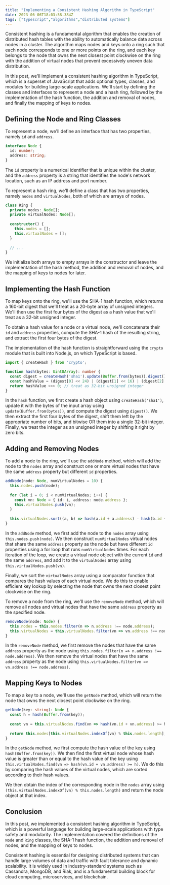 ```yaml
---
title: "Implementing a Consistent Hashing Algorithm in TypeScript"
date: 2023-06-06T18:03:58.384Z
tags: ["typescript","algorithms","distributed systems"]
---
```



Consistent hashing is a fundamental algorithm that enables the creation of distributed hash tables with the ability to automatically balance data across nodes in a cluster. The algorithm maps nodes and keys onto a ring such that each node corresponds to one or more points on the ring, and each key belongs to the node that owns the next closest point clockwise on the ring with the addition of virtual nodes that prevent excessively uneven data distribution.

In this post, we'll implement a consistent hashing algorithm in TypeScript, which is a superset of JavaScript that adds optional types, classes, and modules for building large-scale applications. We'll start by defining the classes and interfaces to represent a node and a hash ring, followed by the implementation of the hash function, the addition and removal of nodes, and finally the mapping of keys to nodes.

## Defining the Node and Ring Classes

To represent a node, we'll define an interface that has two properties, namely `id` and `address`.

```typescript
interface Node {
  id: number;
  address: string;
}
```

The `id` property is a numerical identifier that is unique within the cluster, and the `address` property is a string that identifies the node's network location, such as an IP address and port number.

To represent a hash ring, we'll define a class that has two properties, namely `nodes` and `virtualNodes`, both of which are arrays of nodes.

```typescript
class Ring {
  private nodes: Node[];
  private virtualNodes: Node[];
  
  constructor() {
    this.nodes = [];
    this.virtualNodes = [];
  }
  
  // ...
}
```

We initialize both arrays to empty arrays in the constructor and leave the implementation of the hash method, the addition and removal of nodes, and the mapping of keys to nodes for later.

## Implementing the Hash Function

To map keys onto the ring, we'll use the SHA-1 hash function, which returns a 160-bit digest that we'll treat as a 20-byte array of unsigned integers. We'll then use the first four bytes of the digest as a hash value that we'll treat as a 32-bit unsigned integer.

To obtain a hash value for a node or a virtual node, we'll concatenate their `id` and `address` properties, compute the SHA-1 hash of the resulting string, and extract the first four bytes of the digest.

The implementation of the hash function is straightforward using the `crypto` module that is built into Node.js, on which TypeScript is based.

```typescript
import { createHash } from 'crypto';

function hash(bytes: Uint8Array): number {
  const digest = createHash('sha1').update(Buffer.from(bytes)).digest();
  const hashValue = (digest[0] << 24) | (digest[1] << 16) | (digest[2] << 8) | digest[3];
  return hashValue >>> 0; // treat as 32-bit unsigned integer
}
```

In the `hash` function, we first create a hash object using `createHash('sha1')`, update it with the bytes of the input array using `update(Buffer.from(bytes))`, and compute the digest using `digest()`. We then extract the first four bytes of the digest, shift them left by the appropriate number of bits, and bitwise OR them into a single 32-bit integer. Finally, we treat the integer as an unsigned integer by shifting it right by zero bits.

## Adding and Removing Nodes

To add a node to the ring, we'll use the `addNode` method, which will add the node to the `nodes` array and construct one or more virtual nodes that have the same `address` property but different `id` properties.

```typescript
addNode(node: Node, numVirtualNodes = 10) {
  this.nodes.push(node);
  
  for (let i = 0; i < numVirtualNodes; i++) {
    const vn: Node = { id: i, address: node.address };
    this.virtualNodes.push(vn);
  }
  
  this.virtualNodes.sort((a, b) => hash(a.id + a.address) - hash(b.id + b.address));
}
```

In the `addNode` method, we first add the node to the `nodes` array using `this.nodes.push(node)`. We then construct `numVirtualNodes` virtual nodes that share the same `address` property as the node but have different `id` properties using a for loop that runs `numVirtualNodes` times. For each iteration of the loop, we create a virtual node object with the current `id` and the same `address`, and add it to the `virtualNodes` array using `this.virtualNodes.push(vn)`.

Finally, we sort the `virtualNodes` array using a comparator function that compares the hash values of each virtual node. We do this to enable efficient key lookup by selecting the node that owns the next closest point clockwise on the ring.

To remove a node from the ring, we'll use the `removeNode` method, which will remove all nodes and virtual nodes that have the same `address` property as the specified node.

```typescript
removeNode(node: Node) {
  this.nodes = this.nodes.filter(n => n.address !== node.address);
  this.virtualNodes = this.virtualNodes.filter(vn => vn.address !== node.address);
}
```

In the `removeNode` method, we first remove the nodes that have the same `address` property as the node using `this.nodes.filter(n => n.address !== node.address)`. We then remove the virtual nodes that have the same `address` property as the node using `this.virtualNodes.filter(vn => vn.address !== node.address)`.

## Mapping Keys to Nodes

To map a key to a node, we'll use the `getNode` method, which will return the node that owns the next closest point clockwise on the ring.

```typescript
getNode(key: string): Node {
  const h = hash(Buffer.from(key));
  
  const vn = this.virtualNodes.find(vn => hash(vn.id + vn.address) >= h);
  
  return this.nodes[this.virtualNodes.indexOf(vn) % this.nodes.length];
}
```

In the `getNode` method, we first compute the hash value of the key using `hash(Buffer.from(key))`. We then find the first virtual node whose hash value is greater than or equal to the hash value of the key using `this.virtualNodes.find(vn => hash(vn.id + vn.address) >= h)`. We do this by comparing the hash values of the virtual nodes, which are sorted according to their hash values.

We then obtain the index of the corresponding node in the `nodes` array using `(this.virtualNodes.indexOf(vn) % this.nodes.length)` and return the node object at that index.

## Conclusion

In this post, we implemented a consistent hashing algorithm in TypeScript, which is a powerful language for building large-scale applications with type safety and modularity. The implementation covered the definitions of the `Node` and `Ring` classes, the SHA-1 hash function, the addition and removal of nodes, and the mapping of keys to nodes.

Consistent hashing is essential for designing distributed systems that can handle large volumes of data and traffic with fault tolerance and dynamic scalability. It is widely used in industry-standard systems such as Cassandra, MongoDB, and Riak, and is a fundamental building block for cloud computing, microservices, and blockchain.
